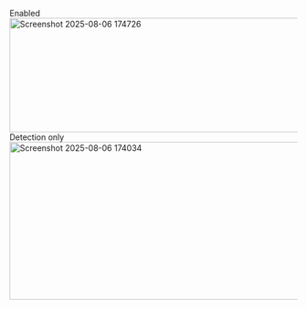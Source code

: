 Enabled <img width="728" height="200" alt="Screenshot 2025-08-06 174726" src="https://github.com/user-attachments/assets/53f8bbe3-0e04-4181-9a72-4c1490c38503" />
Detection only <img width="718" height="276" alt="Screenshot 2025-08-06 174034" src="https://github.com/user-attachments/assets/34fef9a8-974e-46f8-a6b5-0b34d520fe51" />
